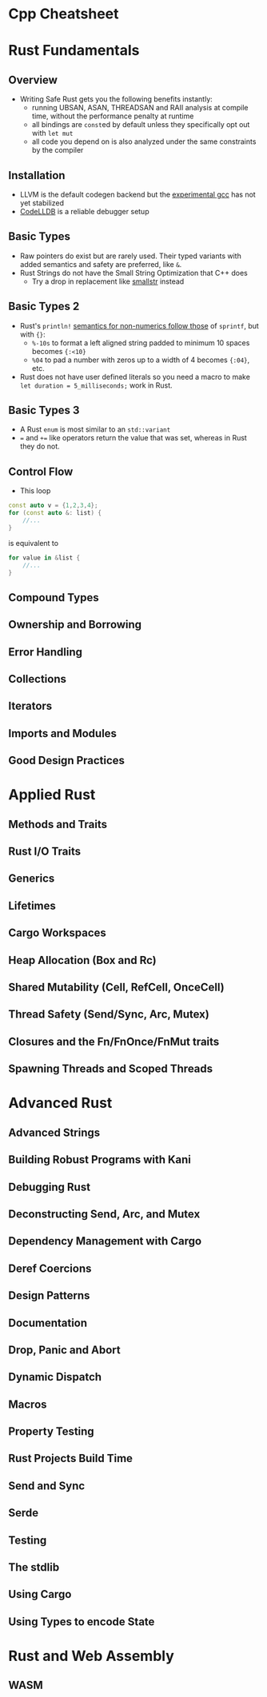 # Cpp Cheatsheet

# Rust Fundamentals

## Overview

* Writing Safe Rust gets you the following benefits instantly:
  * running UBSAN, ASAN, THREADSAN and RAII analysis at compile time, without the performance penalty at runtime
  * all bindings are `const`ed by default unless they specifically opt out with `let mut`
  * all code you depend on is also analyzed under the same constraints by the compiler

## Installation

* LLVM is the default codegen backend but the [experimental gcc](https://rust-gcc.github.io) has not yet stabilized
* [CodeLLDB](https://marketplace.visualstudio.com/items?itemName=vadimcn.vscode-lldb) is a reliable debugger setup

## Basic Types

* Raw pointers do exist but are rarely used. Their typed variants with added semantics and safety are preferred, like `&`.
* Rust Strings do not have the Small String Optimization that C++ does
    * Try a drop in replacement like [smallstr](https://crates.io/crates/smallstr) instead

## Basic Types 2

* Rust's `println!` [semantics for non-numerics follow those](https://locka99.gitbooks.io/a-guide-to-porting-c-to-rust/content/features_of_rust/strings.html) of `sprintf`, but with `{}`:
    * `%-10s` to format a left aligned string padded to minimum 10 spaces becomes `{:<10}`
    * `%04` to pad a number with zeros up to a width of 4 becomes `{:04}`, etc.
* Rust does not have user defined literals so you need a macro to make `let duration = 5_milliseconds;` work in Rust.

## Basic Types 3

* A Rust `enum` is most similar to an `std::variant`
* `=` and `+=` like operators return the value that was set, whereas in Rust they do not.

## Control Flow

* This loop

```cpp
const auto v = {1,2,3,4};
for (const auto &: list) {
    //...
}
```

is equivalent to

```rust [], ignore
for value in &list {
    //...
}
```

## Compound Types
## Ownership and Borrowing
## Error Handling
## Collections
## Iterators
## Imports and Modules
## Good Design Practices
# Applied Rust
## Methods and Traits
## Rust I/O Traits
## Generics
## Lifetimes
## Cargo Workspaces
## Heap Allocation (Box and Rc)
## Shared Mutability (Cell, RefCell, OnceCell)
## Thread Safety (Send/Sync, Arc, Mutex)
## Closures and the Fn/FnOnce/FnMut traits
## Spawning Threads and Scoped Threads

# Advanced Rust
## Advanced Strings
## Building Robust Programs with Kani
## Debugging Rust
## Deconstructing Send, Arc, and Mutex
## Dependency Management with Cargo
## Deref Coercions
## Design Patterns
## Documentation
## Drop, Panic and Abort
## Dynamic Dispatch
## Macros
## Property Testing
## Rust Projects Build Time
## Send and Sync
## Serde
## Testing
## The stdlib
## Using Cargo
## Using Types to encode State

# Rust and Web Assembly
## WASM
